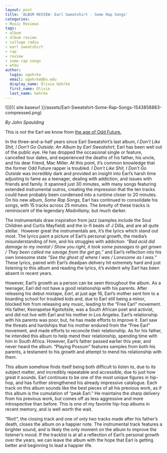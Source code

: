 ```yaml
---
layout: post
title: 'ALBUM REVIEW: Earl Sweatshirt - Some Rap Songs'
categories:
- Music Reviews
tags:
- album
- album review
- college radio
- earl sweatshirt
- rap
- review
- some rap songs
- wtbu
author:
  login: ogehrke
  email: ogehrke@bu.edu
  display_name: Olivia Gehrke
  first_name: Olivia
  last_name: Gehrke
---
```

![]({{ site.baseurl }}/assets/Earl-Sweatshirt-Some-Rap-Songs-1543858883-compressed.png)

_By John Spaulding_

This is not the Earl we know from [the age of Odd Future.](https://www.youtube.com/watch?v=EJbnulJMVnM)

In the three-and-a-half years since Earl Sweatshirt’s last album, _I Don’t Like Shit, I Don’t Go Outside: An Album by Earl Sweatshirt_, Earl has been well out of the public eye. He has dropped the occasional single or feature, cancelled tour dates, and experienced the deaths of his father, his uncle, and his dear friend, Mac Miller. At this point, it’s common knowledge that the former Odd Future rapper is troubled. _I Don’t Like Shit, I Don’t Go Outside_ was incredibly dark and provided an insight into Earl’s harsh time adjusting to fame as a teenager, dealing with addiction, and issues with friends and family. It spanned just 30 minutes, with many songs featuring extended instrumental outros, creating the impression that the ten tracks could have probably been condensed into a runtime closer to 20 minutes. On his new album, _Some Rap Songs,_ Earl has continued to consolidate his songs, with 15 tracks across 25 minutes. The brevity of these tracks is reminiscent of the legendary _Madvillainy,_ but much darker.

The instrumentals draw inspiration from jazz (samples include the Soul Children and Curtis Mayfield) and the lo-fi beats of J Dilla, and are all quite stellar.  However great the instrumentals are, it’s the lyrics which stand out most. The lyrics paint a picture of Earl’s personal growth, the media’s misunderstanding of him, and his struggles with addiction: _“Bad acid did damage to my mental / Show you right, it took some passages to get grown / They been called me savage from the get go,”_ and Earl’s reflection into his own lonesome state _“See the ghost of where I was / Lonesome as I was.”_ These lyrics, paired with Earl’s deadpan delivery hit extremely hard and just listening to this album and reading the lyrics, it’s evident why Earl has been absent in recent years.

However, Earl’s growth as a person can be seen throughout the album. As a teenager, Earl did not have a good relationship with his parents. After releasing his debut mixtape, _Earl_, at just age 16, Earl’s mother sent him to a boarding school for troubled kids and, due to Earl still being a minor, blocked him from releasing any music, leading to the “Free Earl” movement. His father, Keorapetse Kgotsitsile, was a South African poet and activist, and did not live with Earl and his mother in Los Angeles. Earl’s relationship with his parents was poor, but, he has made efforts to improve it. Earl saw the threats and hardships that his mother endured from the “Free Earl” movement, and made efforts to reconcile their relationship. As for his father, he intended this album to help mend their relationship, spending time with him in South Africa. However, Earl’s father passed earlier this year, and never heard the album. “Playing Possum” features samples from both his parents, a testament to his growth and attempt to mend his relationship with them.

This album somehow finds itself being both difficult to listen to, due to its subject matter, and incredibly repeatable and accessible, due to just how great it sounds. Earl continues to be one of the most unique figures in hip-hop, and has further strengthened his already impressive catalogue. Each track on this album sounds like the best pieces of all his previous work, as if this album is the cumulation of “peak Earl.” He maintains the sharp delivery from his previous work, but comes off as less aggressive and more introspective than before. This is one of my favorite hip-hop albums in recent memory, and is well worth the wait.

“Riot!”, the closing track and one of only two tracks made after his father’s death, closes the album on a happier note. The instrumental track features a brighter sound, and is likely the only moment on the album to improve the listener’s mood. If the tracklist is at all a reflection of Earl’s personal growth over the years, we can leave the album with the hope that Earl is getting better and beginning to lead a happier life.